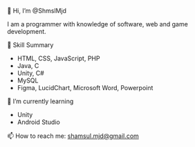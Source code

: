 👋 Hi, I’m @ShmslMjd

I am a programmer with knowledge of software, web and game development.

👀 Skill Summary

- HTML, CSS, JavaScript, PHP
- Java, C
- Unity, C#
- MySQL
- Figma, LucidChart, Microsoft Word, Powerpoint

🌱 I’m currently learning

- Unity
- Android Studio


📫 How to reach me: shamsul.mjd@gmail.com

<!---
ShmslMjd/ShmslMjd is a ✨ special ✨ repository because its `README.md` (this file) appears on your GitHub profile.
You can click the Preview link to take a look at your changes.
--->
